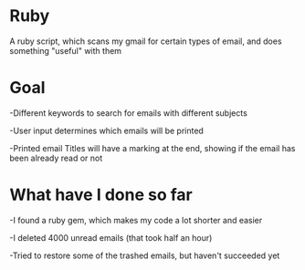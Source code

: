 # Ruby
A ruby script, which scans my gmail for certain types of email, and does something "useful" with them


# Goal


-Different keywords to search for emails with different subjects

-User input determines which emails will be printed

-Printed email Titles will have a marking at the end, showing if the email has been already read or not



# What have I done so far


-I found a ruby gem, which makes my code a lot shorter and easier

-I deleted 4000 unread emails (that took half an hour)

-Tried to restore some of the trashed emails, but haven't succeeded yet
